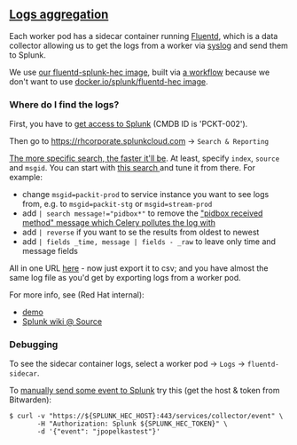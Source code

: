 ## [Logs aggregation](https://github.com/packit/research/tree/main/logs-aggregation)

Each worker pod has a sidecar container running [Fluentd](https://docs.fluentd.org),
which is a data collector allowing us to get the logs from a worker via
[syslog](https://docs.fluentd.org/input/syslog) and send them to Splunk.

We use [our fluentd-splunk-hec image](https://quay.io/repository/packit/fluentd-splunk-hec),
built via [a workflow](https://github.com/packit/fluent-plugin-splunk-hec/blob/main/.github/workflows/rebuild-and-push-image.yml)
because we don't want to use [docker.io/splunk/fluentd-hec image](https://hub.docker.com/r/splunk/fluentd-hec).

### Where do I find the logs?

First, you have to [get access to Splunk](https://source.redhat.com/departments/it/splunk/splunk_wiki/faq#jive_content_id_How_do_I_request_access_to_Splunk)
(CMDB ID is 'PCKT-002').

Then go to https://rhcorporate.splunkcloud.com -> `Search & Reporting`

[The more specific search, the faster it'll be](https://source.redhat.com/departments/it/splunk/splunk_wiki/splunk_training_search_best_practices#jive_content_id_Be_more_specific).
At least, specify `index`, `source` and `msgid`.
You can start with [this search ](https://rhcorporate.splunkcloud.com/en-US/app/search/search?q=search%20index%3Drh_linux%20source%3Dsyslog%20msgid%3Dpackit-prod)
and tune it from there.
For example:

- change `msgid=packit-prod` to service instance you want to see logs from, e.g. to `msgid=packit-stg` or `msgid=stream-prod`
- add `| search message!="pidbox*"` to remove the ["pidbox received method" message which Celery pollutes the log with](https://stackoverflow.com/questions/43633914/pidbox-received-method-enable-events-reply-tonone-ticketnone-in-django-cel)
- add `| reverse` if you want to se the results from oldest to newest
- add `| fields _time, message | fields - _raw` to leave only time and message fields

All in one URL [here](https://rhcorporate.splunkcloud.com/en-US/app/search/search?q=search%20index%3Drh_linux%20source%3Dsyslog%20msgid%3Dpackit-prod%20%7C%20search%20message!%3D%22pidbox*%22%20%7C%20reverse%20%7C%20fields%20_time%2C%20message%20%7C%20fields%20-%20_raw) -
now just export it to csv; and you have almost the same log file
as you'd get by exporting logs from a worker pod.

For more info, see (Red Hat internal):

- [demo](https://drive.google.com/file/d/15BIsRl7fP9bPdyLBQvoljF2yHy52ZqHm)
- [Splunk wiki @ Source](https://source.redhat.com/departments/it/splunk)

### Debugging

To see the sidecar container logs, select a worker pod -> `Logs` -> `fluentd-sidecar`.

To [manually send some event to Splunk](https://docs.splunk.com/Documentation/SplunkCloud/8.2.2203/Data/UsetheHTTPEventCollector#Send_data_to_HTTP_Event_Collector)
try this (get the host & token from Bitwarden):

    $ curl -v "https://${SPLUNK_HEC_HOST}:443/services/collector/event" \
           -H "Authorization: Splunk ${SPLUNK_HEC_TOKEN}" \
           -d '{"event": "jpopelkastest"}'
